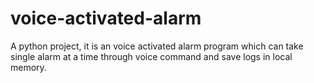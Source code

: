 # voice-activated-alarm
A python project, it is an voice activated alarm program which can take single alarm at a time through voice command and save logs in local memory.
